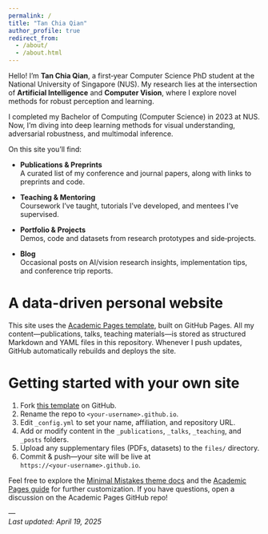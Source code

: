 ```yaml
---
permalink: /
title: "Tan Chia Qian"
author_profile: true
redirect_from:
  - /about/
  - /about.html
---
```


Hello! I’m **Tan Chia Qian**, a first‑year Computer Science PhD student at the National University of Singapore (NUS). My research lies at the intersection of **Artificial Intelligence** and **Computer Vision**, where I explore novel methods for robust perception and learning.

I completed my Bachelor of Computing (Computer Science) in 2023 at NUS. Now, I’m diving into deep learning methods for visual understanding, adversarial robustness, and multimodal inference.

On this site you’ll find:

- **Publications & Preprints**  
  A curated list of my conference and journal papers, along with links to preprints and code.

- **Teaching & Mentoring**  
  Coursework I’ve taught, tutorials I’ve developed, and mentees I’ve supervised.

- **Portfolio & Projects**  
  Demos, code and datasets from research prototypes and side‐projects.

- **Blog**  
  Occasional posts on AI/vision research insights, implementation tips, and conference trip reports.

# A data-driven personal website

This site uses the [Academic Pages template](https://github.com/academicpages/academicpages.github.io), built on GitHub Pages. All my content—publications, talks, teaching materials—is stored as structured Markdown and YAML files in this repository. Whenever I push updates, GitHub automatically rebuilds and deploys the site.

# Getting started with your own site

1. Fork [this template](https://github.com/academicpages/academicpages.github.io) on GitHub.
2. Rename the repo to `<your‑username>.github.io`.
3. Edit `_config.yml` to set your name, affiliation, and repository URL.
4. Add or modify content in the `_publications`, `_talks`, `_teaching`, and `_posts` folders.
5. Upload any supplementary files (PDFs, datasets) to the `files/` directory.
6. Commit & push—your site will be live at `https://<your‑username>.github.io`.

Feel free to explore the [Minimal Mistakes theme docs](https://mmistakes.github.io/minimal-mistakes/docs/) and the [Academic Pages guide](https://academicpages.github.io/markdown/) for further customization. If you have questions, open a discussion on the Academic Pages GitHub repo!

—  
_Last updated: April 19, 2025_
